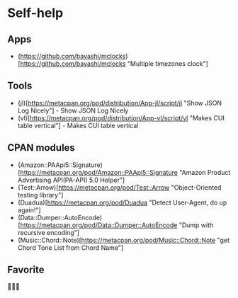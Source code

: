 # Self-help

## Apps

* (https://github.com/bayashi/mclocks)[https://github.com/bayashi/mclocks "Multiple timezones clock"]

## Tools

* (jl)[https://metacpan.org/pod/distribution/App-jl/script/jl "Show JSON Log Nicely"] - Show JSON Log Nicely
* (vl)[https://metacpan.org/pod/distribution/App-vl/script/vl "Makes CUI table vertical"] - Makes CUI table vertical

## CPAN modules

* (Amazon::PAApi5::Signature)[https://metacpan.org/pod/Amazon::PAApi5::Signature "Amazon Product Advertising API(PA-API) 5.0 Helper"]
* (Test::Arrow)[https://metacpan.org/pod/Test::Arrow "Object-Oriented testing library"]
* (Duadua)[https://metacpan.org/pod/Duadua "Detect User-Agent, do up again!"]
* (Data::Dumper::AutoEncode)[https://metacpan.org/pod/Data::Dumper::AutoEncode "Dump with recursive encoding"]
* (Music::Chord::Note)[https://metacpan.org/pod/Music::Chord::Note "get Chord Tone List from Chord Name"]

## Favorite

🍜🍛🍺

